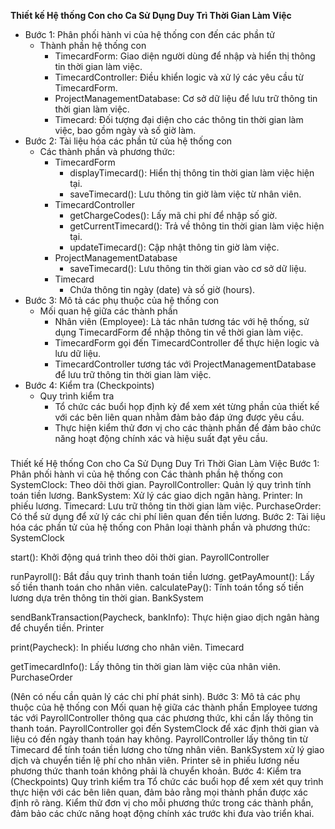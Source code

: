 **Thiết kế Hệ thống Con cho Ca Sử Dụng Duy Trì Thời Gian Làm Việc**
-  Bước 1: Phân phối hành vi của hệ thống con đến các phần tử
    -  Thành phần hệ thống con
        -  TimecardForm: Giao diện người dùng để nhập và hiển thị thông tin thời gian làm việc.
        -  TimecardController: Điều khiển logic và xử lý các yêu cầu từ TimecardForm.
        -  ProjectManagementDatabase: Cơ sở dữ liệu để lưu trữ thông tin thời gian làm việc.
        -  Timecard: Đối tượng đại diện cho các thông tin thời gian làm việc, bao gồm ngày và số giờ làm.
-  Bước 2: Tài liệu hóa các phần tử của hệ thống con
    -  Các thành phần và phương thức:
        -  TimecardForm
            -  displayTimecard(): Hiển thị thông tin thời gian làm việc hiện tại.
            -  saveTimecard(): Lưu thông tin giờ làm việc từ nhân viên.
        -  TimecardController
            -  getChargeCodes(): Lấy mã chi phí để nhập số giờ.
            -  getCurrentTimecard(): Trả về thông tin thời gian làm việc hiện tại.
            -  updateTimecard(): Cập nhật thông tin giờ làm việc.
        -  ProjectManagementDatabase
            -  saveTimecard(): Lưu thông tin thời gian vào cơ sở dữ liệu.
        -  Timecard
            -  Chứa thông tin ngày (date) và số giờ (hours).
-  Bước 3: Mô tả các phụ thuộc của hệ thống con
      -  Mối quan hệ giữa các thành phần
          -  Nhân viên (Employee): Là tác nhân tương tác với hệ thống, sử dụng TimecardForm để nhập thông tin về thời gian làm việc.
          -  TimecardForm gọi đến TimecardController để thực hiện logic và lưu dữ liệu.
          -  TimecardController tương tác với ProjectManagementDatabase để lưu trữ thông tin thời gian làm việc.
  -  Bước 4: Kiểm tra (Checkpoints)
      -  Quy trình kiểm tra
          -  Tổ chức các buổi họp định kỳ để xem xét từng phần của thiết kế với các bên liên quan nhằm đảm bảo đáp ứng được yêu cầu.
          -  Thực hiện kiểm thử đơn vị cho các thành phần để đảm bảo chức năng hoạt động chính xác và hiệu suất đạt yêu cầu.

###
Thiết kế Hệ thống Con cho Ca Sử Dụng Duy Trì Thời Gian Làm Việc
Bước 1: Phân phối hành vi của hệ thống con
Các thành phần hệ thống con
SystemClock: Theo dõi thời gian.
PayrollController: Quản lý quy trình tính toán tiền lương.
BankSystem: Xử lý các giao dịch ngân hàng.
Printer: In phiếu lương.
Timecard: Lưu trữ thông tin thời gian làm việc.
PurchaseOrder: Có thể sử dụng để xử lý các chi phí liên quan đến tiền lương.
Bước 2: Tài liệu hóa các phần tử của hệ thống con
Phân loại thành phần và phương thức:
SystemClock

start(): Khởi động quá trình theo dõi thời gian.
PayrollController

runPayroll(): Bắt đầu quy trình thanh toán tiền lương.
getPayAmount(): Lấy số tiền thanh toán cho nhân viên.
calculatePay(): Tính toán tổng số tiền lương dựa trên thông tin thời gian.
BankSystem

sendBankTransaction(Paycheck, bankInfo): Thực hiện giao dịch ngân hàng để chuyển tiền.
Printer

print(Paycheck): In phiếu lương cho nhân viên.
Timecard

getTimecardInfo(): Lấy thông tin thời gian làm việc của nhân viên.
PurchaseOrder

(Nên có nếu cần quản lý các chi phí phát sinh).
Bước 3: Mô tả các phụ thuộc của hệ thống con
Mối quan hệ giữa các thành phần
Employee tương tác với PayrollController thông qua các phương thức, khi cần lấy thông tin thanh toán.
PayrollController gọi đến SystemClock để xác định thời gian và liệu có đến ngày thanh toán hay không.
PayrollController lấy thông tin từ Timecard để tính toán tiền lương cho từng nhân viên.
BankSystem xử lý giao dịch và chuyển tiền lệ phí cho nhân viên.
Printer sẽ in phiếu lương nếu phương thức thanh toán không phải là chuyển khoản.
Bước 4: Kiểm tra (Checkpoints)
Quy trình kiểm tra
Tổ chức các buổi họp để xem xét quy trình thực hiện với các bên liên quan, đảm bảo rằng mọi thành phần được xác định rõ ràng.
Kiểm thử đơn vị cho mỗi phương thức trong các thành phần, đảm bảo các chức năng hoạt động chính xác trước khi đưa vào triển khai.
